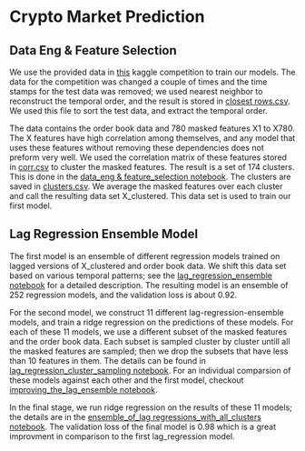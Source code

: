 # Crypto Market Prediction

## Data Eng & Feature Selection

We use the provided data in [this](https://www.kaggle.com/competitions/drw-crypto-market-prediction/data) kaggle competition to train our models. The data for the competition was changed a couple of times and
the time stamps for the test data was removed; we used nearest neighbor to reconstruct the temporal order, and the result is stored in [closest rows.csv](https://github.com/alins95/Crypto-Market-Prediction/blob/main/data/closest_rows.csv).
We used this file to sort the test data, and extract the temporal order. 

The data contains the order book data and 780 masked features X1 to X780. The X features have high correlation among themselves, and any model that uses these features without removing these dependencies 
does not preform very well. We used the correlation matrix of these features stored in [corr.csv](https://github.com/alins95/Crypto-Market-Prediction/blob/main/data/Corr.csv) to cluster the masked features. The result is a set of 174 clusters.
This is done in the [data_eng & feature_selection notebook](https://github.com/alins95/Crypto-Market-Prediction/blob/main/codes/data%20eng%20%26%20feature%20selection.ipynb). The clusters are saved in [clusters.csv](https://github.com/alins95/Crypto-Market-Prediction/blob/main/data/clusters.csv).
We average the masked features over each cluster and call the resulting data set X_clustered. This data set is used to train our first model.

## Lag Regression Ensemble Model

The first model is an ensemble of different regression models trained on lagged versions of X_clustered and order book data. We shift this data set based on various temporal patterns; see the [lag_regression_ensemble notebook](https://github.com/alins95/Crypto-Market-Prediction/blob/main/codes/lag_regression_ensemble.ipynb) for a detailed description.
The resulting model is an ensemble of 252 regression models, and the validation loss is about 0.92.

For the second model, we construct 11 different lag-regression-ensemble models, and train a ridge regression on the predictions of these models. For each of these 11 models, we use a different subset of the masked features and the order book data. Each subset is sampled cluster by cluster untill all the masked features are sampled; then we drop the subsets that have less than 10 features in them. The details can be found in [lag_regression_cluster_sampling notebook](https://github.com/alins95/Crypto-Market-Prediction/blob/main/codes/%20lag_%20regression_cluster_sampling.ipynb).
For an individual comparsion of these models against each other and the first model, checkout [improving_the_lag_ensemble notebook](https://github.com/alins95/Crypto-Market-Prediction/blob/main/codes/improving_the_lag_ensemble.ipynb).

In the final stage, we run ridge regression on the results of these 11 models; the details are in the [ensemble_of_lag regressions_with_all_clusters notebook](https://github.com/alins95/Crypto-Market-Prediction/blob/main/codes/ensemble_of_lag%20regressions_with_all_clusters.ipynb).
The validation loss of the final model is 0.98 which is a great improvment in comparison to the first lag_regression model.
